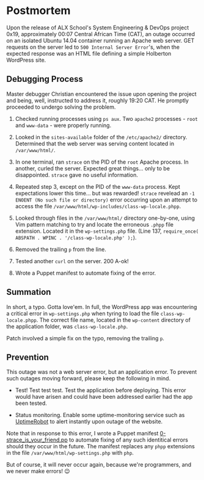 # Postmortem

Upon the release of ALX School's System Engineering & DevOps project 0x19,
approximately 00:07 Central African Time (CAT), an outage occurred on an isolated
Ubuntu 14.04 container running an Apache web server. GET requests on the server led to
`500 Internal Server Error`'s, when the expected response was an HTML file defining a
simple Holberton WordPress site.

## Debugging Process

Master debugger Christian encountered the issue upon opening the project and being, well, instructed to
address it, roughly 19:20 CAT. He promptly proceeded to undergo solving the problem.

1. Checked running processes using `ps aux`. Two `apache2` processes - `root` and `www-data` -
were properly running.

2. Looked in the `sites-available` folder of the `/etc/apache2/` directory. Determined that
the web server was serving content located in `/var/www/html/`.

3. In one terminal, ran `strace` on the PID of the `root` Apache process. In another, curled
the server. Expected great things... only to be disappointed. `strace` gave no useful
information.

4. Repeated step 3, except on the PID of the `www-data` process. Kept expectations lower this
time... but was rewarded! `strace` revelead an `-1 ENOENT (No such file or directory)` error
occurring upon an attempt to access the file `/var/www/html/wp-includes/class-wp-locale.phpp`.

5. Looked through files in the `/var/www/html/` directory one-by-one, using Vim pattern
matching to try and locate the erroneous `.phpp` file extension. Located it in the
`wp-settings.php` file. (Line 137, `require_once( ABSPATH . WPINC . '/class-wp-locale.php' );`).

6. Removed the trailing `p` from the line.

7. Tested another `curl` on the server. 200 A-ok!

8. Wrote a Puppet manifest to automate fixing of the error.

## Summation

In short, a typo. Gotta love'em. In full, the WordPress app was encountering a critical
error in `wp-settings.php` when tyring to load the file `class-wp-locale.phpp`. The correct
file name, located in the `wp-content` directory of the application folder, was
`class-wp-locale.php`.

Patch involved a simple fix on the typo, removing the trailing `p`.

## Prevention

This outage was not a web server error, but an application error. To prevent such outages
moving forward, please keep the following in mind.

* Test! Test test test. Test the application before deploying. This error would have arisen
and could have been addressed earlier had the app been tested.

* Status monitoring. Enable some uptime-monitoring service such as
[UptimeRobot](./https://uptimerobot.com/) to alert instantly upon outage of the website.

Note that in response to this error, I wrote a Puppet manifest
[0-strace_is_your_friend.pp](https://github.com/i-christian/alx-system_engineering-devops/blob/master/0x17-web_stack_debugging_3/0-strace_is_your_friend.pp)
to automate fixing of any such identitical errors should they occur in the future. The manifest
replaces any `phpp` extensions in the file `/var/www/html/wp-settings.php` with `php`.

But of course, it will never occur again, because we're programmers, and we never make
errors! :wink:
